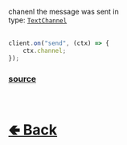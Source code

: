 chanenl the message was sent in<br>
type: [`TextChannel`](https://github.com/shysolocup/noscord.js/wiki/Types.TextChannel)<br><br>
```js
client.on("send", (ctx) => {
    ctx.channel;
});
```

### [source](https://github.com/shysolocup/noscord.js/blob/main/src/Services/TypeService/types/Message/custard/apply.js)


<br> <h1> [🢀 Back](https://github.com/shysolocup/noscord.js/wiki/Types.Message) </h1>